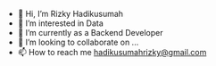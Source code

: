- 👋 Hi, I’m Rizky Hadikusumah
- 👀 I’m interested in Data
- 🌱 I’m currently as a Backend Developer
- 💞️ I’m looking to collaborate on ...
- 📫 How to reach me hadikusumahrizky@gmail.com

<!---
kusumahadi16/kusumahadi16 is a ✨ special ✨ repository because its `README.md` (this file) appears on your GitHub profile.
You can click the Preview link to take a look at your changes.
--->
